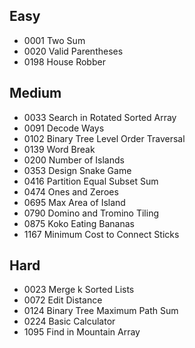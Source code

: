 ## Easy
 * 0001	Two Sum    
 * 0020 Valid Parentheses
 * 0198 House Robber
## Medium
 * 0033 Search in Rotated Sorted Array
 * 0091 Decode Ways
 * 0102 Binary Tree Level Order Traversal
 * 0139 Word Break
 * 0200 Number of Islands
 * 0353 Design Snake Game
 * 0416 Partition Equal Subset Sum
 * 0474 Ones and Zeroes
 * 0695 Max Area of Island
 * 0790 Domino and Tromino Tiling
 * 0875 Koko Eating Bananas 
 * 1167 Minimum Cost to Connect Sticks

## Hard
 * 0023 Merge k Sorted Lists
 * 0072 Edit Distance
 * 0124 Binary Tree Maximum Path Sum 
 * 0224 Basic Calculator
 * 1095 Find in Mountain Array
 
